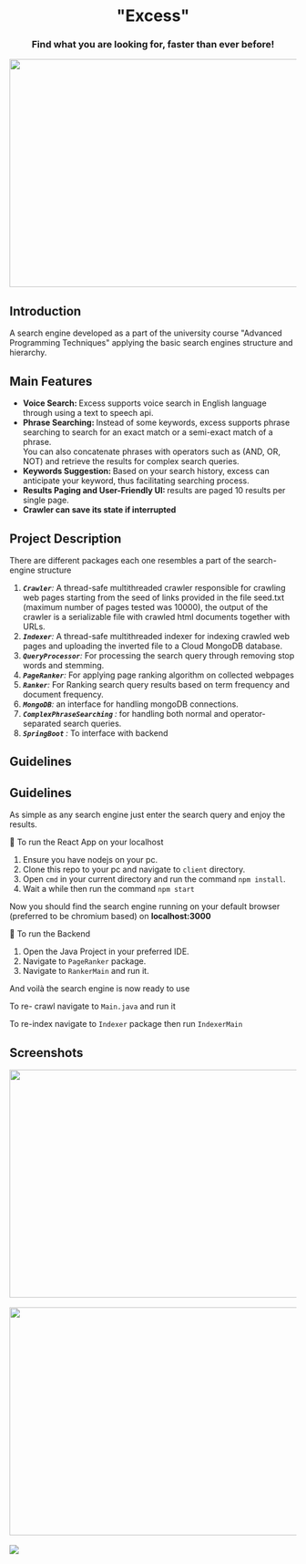 <h1 align="center"> "Excess"</h1>
<h3 align="center"> Find what you are looking for, faster than ever before!</h3>
<img align="center" src="https://github.com/Omar-Said-4/Excess_Search_Engine/assets/87082462/02aad990-8b85-4020-935b-409e2a9ce267" width="800" height="400" />

<h2>Introduction</h2>
<div>
<p>
A search engine developed as a part of the university course "Advanced Programming Techniques"
applying the basic search engines structure and hierarchy.
</p>
</div>
<h2>Main Features</h2>
<div>
<ul>
  <li><strong>Voice Search: </strong> Excess supports voice search in English language through using a text to speech api.</li>
  <li>
   <strong>Phrase Searching: </strong>
Instead of some keywords, excess supports phrase searching to search for an exact match or a semi-exact match of a phrase.<br>
You can also concatenate phrases with operators such as (AND, OR, NOT) and retrieve the results for complex search queries.
  </li>
 <li>
   <strong>Keywords Suggestion: </strong>
Based on your search history, excess can anticipate your keyword, thus facilitating searching process.
  </li>
<li>
   <strong>Results Paging and User-Friendly UI: </strong>
  results are paged 10 results per single page.
  </li>
<li>
   <strong>Crawler can save its state if interrupted</strong>
  </li>
</ul>
</div>
<h2>Project Description</h2>
<p>
There are different packages each one resembles a part of the search-engine structure
</p>

1. *<strong> `Crawler`</strong>:* A thread-safe multithreaded crawler responsible for crawling web pages starting from the seed of links provided in the file seed.txt (maximum number of pages tested was 10000), the output of the crawler is a serializable file with crawled html documents together with URLs.
2. *<strong>`Indexer`</strong>:* A thread-safe multithreaded indexer for indexing crawled web pages and uploading the inverted file to a Cloud MongoDB database.
3. *<strong>`QueryProcessor`</strong>:* For processing the search query through removing stop words and stemming.
4. *<strong>`PageRanker`</strong>:* For applying page ranking algorithm on collected webpages
5. *<strong>`Ranker`</strong>:* For Ranking search query results based on term frequency and document frequency.
6. *<strong>`MongoDB`</strong>:* an interface for handling mongoDB connections.
7. *<strong>`ComplexPhraseSearching` </strong>:* for handling both normal and operator-separated search queries.
8. *<strong>`SpringBoot` </strong>:* To interface with backend

<h2>Guidelines</h2>
   <h2>Guidelines</h2>
<div>
<p>
As simple as any search engine just enter the search query and enjoy the results.
</p>
</div>

🔵 To run the React App on your localhost
1. Ensure you have nodejs on your pc.
2. Clone this repo to your pc and navigate to `client` directory.
3. Open `cmd` in your current directory and run the command `npm install`.
4. Wait a while then run the command `npm start`
<p>
Now you should find the search engine running on your default browser (preferred to be  chromium based) 
on <strong>localhost:3000</strong>


🔵 To run the Backend
1. Open the Java Project in your preferred IDE.
2. Navigate to `PageRanker` package.
3. Navigate to `RankerMain` and run it.

<p>
And voilà the search engine is now ready to use
</p>
<div>

To re- crawl navigate to `Main.java` and run it


To re-index navigate to `Indexer` package then run `IndexerMain`
</div>

<h2>Screenshots</h2>
<img align="center" src="https://github.com/Omar-Said-4/Excess_Search_Engine/assets/87082462/753cc194-b344-4c90-8b44-3031f5f6d847" width="800" height="400" />
<br>
<br>
<img align="center" src="https://github.com/Omar-Said-4/Excess_Search_Engine/assets/87082462/aa73f68f-7738-4f56-8778-0fbb61a56889" width="800" height="400" />
<br>
<br>
<img align="center" src=https://github.com/Omar-Said-4/Excess_Search_Engine/assets/87082462/eba1420d-82ea-4146-af3c-a7385188e311" />



